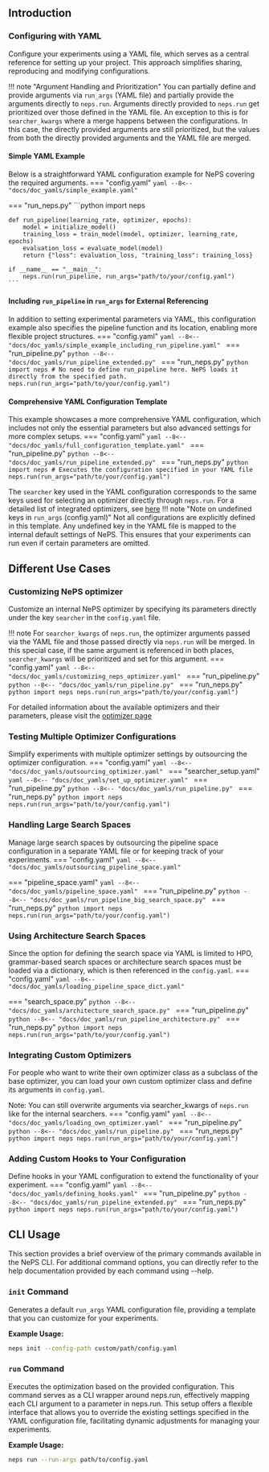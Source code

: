 
## Introduction
### Configuring with YAML
Configure your experiments using a YAML file, which serves as a central reference for setting up your project.
This approach simplifies sharing, reproducing and modifying configurations.

!!! note "Argument Handling and Prioritization"
    You can partially define and provide arguments via `run_args` (YAML file) and partially provide the arguments
    directly to `neps.run`. Arguments directly provided to `neps.run` get prioritized over those defined in the YAML file. An exception to this
    is for `searcher_kwargs` where a merge happens between the configurations. In this case, the directly provided arguments
    are still prioritized, but the values from both the directly provided arguments and the YAML file are merged.


#### Simple YAML Example
Below is a straightforward YAML configuration example for NePS covering the required arguments.
=== "config.yaml"
    ```yaml
    --8<-- "docs/doc_yamls/simple_example.yaml"
    ```

=== "run_neps.py"
    ```python
    import neps

    def run_pipeline(learning_rate, optimizer, epochs):
        model = initialize_model()
        training_loss = train_model(model, optimizer, learning_rate, epochs)
        evaluation_loss = evaluate_model(model)
        return {"loss": evaluation_loss, "training_loss": training_loss}

    if __name__ == "__main__":
        neps.run(run_pipeline, run_args="path/to/your/config.yaml")
    ```


#### Including `run_pipeline` in `run_args` for External Referencing
In addition to setting experimental parameters via YAML, this configuration example also specifies the pipeline function
and its location, enabling more flexible project structures.
=== "config.yaml"
    ```yaml
    --8<-- "docs/doc_yamls/simple_example_including_run_pipeline.yaml"
    ```
=== "run_pipeline.py"
    ```python
    --8<-- "docs/doc_yamls/run_pipeline_extended.py"
    ```
=== "run_neps.py"
    ```python
    import neps
    # No need to define run_pipeline here. NePS loads it directly from the specified path.
    neps.run(run_args="path/to/your/config.yaml")
    ```

#### Comprehensive YAML Configuration Template
This example showcases a more comprehensive YAML configuration, which includes not only the essential parameters
but also advanced settings for more complex setups.
=== "config.yaml"
    ```yaml
    --8<-- "docs/doc_yamls/full_configuration_template.yaml"
    ```
=== "run_pipeline.py"
    ```python
    --8<-- "docs/doc_yamls/run_pipeline_extended.py"
    ```
=== "run_neps.py"
    ```python
    import neps
    # Executes the configuration specified in your YAML file
    neps.run(run_args="path/to/your/config.yaml")
    ```

The `searcher` key used in the YAML configuration corresponds to the same keys used for selecting an optimizer directly
through `neps.run`. For a detailed list of integrated optimizers, see [here](optimizers.md#list-available-searchers)
!!! note "Note on undefined keys in `run_args` (config.yaml)"
    Not all configurations are explicitly defined in this template. Any undefined key in the YAML file is mapped to
    the internal default settings of NePS. This ensures that your experiments can run even if certain parameters are
    omitted.

## Different Use Cases
### Customizing NePS optimizer
Customize an internal NePS optimizer by specifying its parameters directly under the key `searcher` in the
`config.yaml` file.

!!! note
    For `searcher_kwargs` of `neps.run`, the optimizer arguments passed via the YAML file and those passed directly via
    `neps.run` will be merged. In this special case, if the same argument is referenced in both places,
    `searcher_kwargs` will be prioritized and set for this argument.
=== "config.yaml"
    ```yaml
        --8<-- "docs/doc_yamls/customizing_neps_optimizer.yaml"
    ```
=== "run_pipeline.py"
    ```python
    --8<-- "docs/doc_yamls/run_pipeline.py"
    ```
=== "run_neps.py"
    ```python
    import neps
    neps.run(run_args="path/to/your/config.yaml")
    ```

For detailed information about the available optimizers and their parameters, please visit the [optimizer page](optimizers.md#list-available-searching-algorithms)


### Testing Multiple Optimizer Configurations
Simplify experiments with multiple optimizer settings by outsourcing the optimizer configuration.
=== "config.yaml"
    ```yaml
        --8<-- "docs/doc_yamls/outsourcing_optimizer.yaml"
    ```
=== "searcher_setup.yaml"
    ```yaml
    --8<-- "docs/doc_yamls/set_up_optimizer.yaml"
    ```
=== "run_pipeline.py"
    ```python
    --8<-- "docs/doc_yamls/run_pipeline.py"
    ```
=== "run_neps.py"
    ```python
    import neps
    neps.run(run_args="path/to/your/config.yaml")
    ```

### Handling Large Search Spaces
Manage large search spaces by outsourcing the pipeline space configuration in a separate YAML file or for keeping track
of your experiments.
=== "config.yaml"
    ```yaml
        --8<-- "docs/doc_yamls/outsourcing_pipeline_space.yaml"
    ```

=== "pipeline_space.yaml"
    ```yaml
    --8<-- "docs/doc_yamls/pipeline_space.yaml"
    ```
=== "run_pipeline.py"
    ```python
    --8<-- "docs/doc_yamls/run_pipeline_big_search_space.py"
    ```
=== "run_neps.py"
    ```python
    import neps
    neps.run(run_args="path/to/your/config.yaml")
    ```


### Using Architecture Search Spaces
Since the option for defining the search space via YAML is limited to HPO, grammar-based search spaces or architecture
search spaces must be loaded via a dictionary, which is then referenced in the `config.yaml`.
=== "config.yaml"
    ```yaml
        --8<-- "docs/doc_yamls/loading_pipeline_space_dict.yaml"
    ```

=== "search_space.py"
    ```python
    --8<-- "docs/doc_yamls/architecture_search_space.py"
    ```
=== "run_pipeline.py"
    ```python
    --8<-- "docs/doc_yamls/run_pipeline_architecture.py"
    ```
=== "run_neps.py"
    ```python
    import neps
    neps.run(run_args="path/to/your/config.yaml")
    ```


### Integrating Custom Optimizers
For people who want to write their own optimizer class as a subclass of the base optimizer, you can load your own
custom optimizer class and define its arguments in `config.yaml`.

Note: You can still overwrite arguments via searcher_kwargs of `neps.run` like for the internal searchers.
=== "config.yaml"
    ```yaml
        --8<-- "docs/doc_yamls/loading_own_optimizer.yaml"
    ```
=== "run_pipeline.py"
    ```python
    --8<-- "docs/doc_yamls/run_pipeline.py"
    ```
=== "run_neps.py"
    ```python
    import neps
    neps.run(run_args="path/to/your/config.yaml")
    ```



### Adding Custom Hooks to Your Configuration
Define hooks in your YAML configuration to extend the functionality of your experiment.
=== "config.yaml"
    ```yaml
        --8<-- "docs/doc_yamls/defining_hooks.yaml"
    ```
=== "run_pipeline.py"
    ```python
    --8<-- "docs/doc_yamls/run_pipeline_extended.py"
    ```
=== "run_neps.py"
    ```python
    import neps
    neps.run(run_args="path/to/your/config.yaml")
    ```

## CLI Usage
This section provides a brief overview of the primary commands available in the NePS CLI.
For additional command options, you can directly refer to the help documentation
provided by each command using --help.


### **`init` Command**
Generates a default `run_args` YAML configuration file, providing a template that you can customize for
your experiments.

**Example Usage:**
```bash
neps init --config-path custom/path/config.yaml
```

### **`run` Command**
Executes the optimization based on the provided configuration. This command serves as a CLI wrapper around neps.run,
effectively mapping each CLI argument to a parameter in neps.run. This setup offers a flexible interface that allows
you to override the existing settings specified in the YAML configuration file, facilitating dynamic adjustments for
managing your experiments.

**Example Usage:**
```bash
neps run --run-args path/to/config.yaml
```
